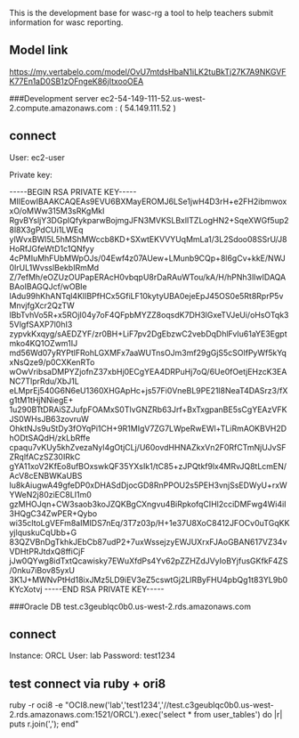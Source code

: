 This is the development base for wasc-rg a tool to help teachers submit
information for wasc reporting.

## Model link
https://my.vertabelo.com/model/OvU7mtdsHbaN1iLK2tuBkTj27K7A9NKGVFK77En1aD0SB1zOFngeK86jItxooOEA

###Development server
ec2-54-149-111-52.us-west-2.compute.amazonaws.com : ( 54.149.111.52 )

## connect
User: ec2-user

Private key:

-----BEGIN RSA PRIVATE KEY-----
MIIEowIBAAKCAQEAs9EVU6BXMayEROMJ6LSe1jwH4D3rH+e2FH2ibmwoxxO/oMWw315M3sRKgMkI
RgvBYsljY3DGpIQfykparwBojmgJFN3MVKSLBxlITZLogHN2+SqeXWGf5up28l8X3gPdCUi1LWEq
ylWvxBWl5L5hMShMWccb8KD+SXwtEKVVYUqMmLa1/3L2Sdoo08SSrU/J8HoRfJGfeWtD1c1QNfyy
4cPMIuMhFUbMWpOJs/04Ewf4z07AUew+LMunb9CQp+8l6gCv+kkE/NWJ0IrUL1WvsslBekbIRmMd
Z/7efMh/eOZUzOUPapERAcH0vbqpU8rDaRAuWTou/kA/H/hPNh3lIwIDAQABAoIBAGQJcf/wOBIe
lAdu99hKhANTql4KlIBPfHCx5GfiLF10kytyUBA0ejeEpJ45OS0e5Rt8RprP5vMnvjfgXcr2QzTW
lBbTvhVo5R+x5ROjI04y7oF4QFpbMYZZ8oqsdK7DH3lGxeTVJeUi/oHsOTqk35VlgfSAXP7l0hI3
zypvkKxqyg/sAEDZYF/zr0BH+LiF7pv2DgEbzwC2vebDqDhlFvIu61aYE3Egptmko4KQ1OZwm1IJ
md56Wd07yRYPtlFRohLGXMFx7aaWUTnsOJm3mf29gGjS5cSOlfPyWf5kYqxNsQze9/p0CXKenRTo
wOwVribsaDMPYZjofnZ37xbHj0ECgYEA4DRPuHj7oQ/6Ue0fOetjEHzcK3EANC7TlprRdu/XbJ1L
eLMprEj540G6N6eU1360XHGApHc+js57Fi0VneBL9PE21l8NeaT4DASrz3/fXg1tM1tHjNNiegE+
1u290BTtDRAiSZJufpFOAMxS0TlvGNZRb63Jrf+BxTxgpanBE5sCgYEAzVFKJS0WHsJB63zovruW
OhktNJs9uStDy3fOYqPi1CH+9R1MIgV7ZG7LWpeRwEWl+TLiRmAOKBVH2DhODtSAQdH/zkLbRffe
cpaqu7vKUy5khZvezaNyl4gOtjCLj/U60ovdHHNAZkxVn2F0RfCTmNjUJvSFZRqlfACzSZ30IRkC
gYA11xoV2KfEo8ufBOxswkQF35YXsIk1/tC85+zJPQtkf9lx4MRvJQ8tLcmEN/AcV8cENBWKaUBS
lu8kAiugwA49gfeDP0xDHASdDjocGD8RnPPOU2s5PEH3vnjSsEDWyU+rxWYWeN2j80ziEC8LI1m0
gzMHOJqn+CW3saob3koJZQKBgCXngvu4BiRpkofqCIHl2cciDMFwg4Wi4iI3HQgC34ZwPER+Qybo
wi35cltoLgVEFm8aIMIDS7nEq/3T7z03p/H+1e37U8XoC8412JFOCv0uTGqKKyjlquskuCqUbb+G
83QZVBnDgTkhkJEbCb87udP2+7uxWssejzyEWJUXrxFJAoGBAN617VZ34vVDHtPRJtdxQ8ffiCjF
jJw0QYwg8idTxtQcawisky7EWuXfdPs4Yv62pZZHZdJVyIoBYjfusGKfkF4ZS/0nku7iBov85yxU
3K1J+MWNvPtHd18ixJMz5LD9iEV3eZ5cswtGj2LIRByFHU4pbQg1t83YL9b0KYcXotvj
-----END RSA PRIVATE KEY-----

###Oracle DB
test.c3geublqc0b0.us-west-2.rds.amazonaws.com

## connect
Instance: ORCL
User: lab
Password: test1234

## test connect via ruby + ori8
ruby -r oci8 -e "OCI8.new('lab','test1234','//test.c3geublqc0b0.us-west-2.rds.amazonaws.com:1521/ORCL').exec('select * from user_tables') do |r| puts r.join(','); end"


